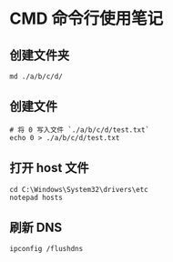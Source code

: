 # CMD 命令行使用笔记

## 创建文件夹
```
md ./a/b/c/d/
```
## 创建文件
```
# 将 0 写入文件 `./a/b/c/d/test.txt`
echo 0 > ./a/b/c/d/test.txt
```

## 打开 host 文件
```
cd C:\Windows\System32\drivers\etc
notepad hosts
```

## 刷新 DNS
```
ipconfig /flushdns
```
